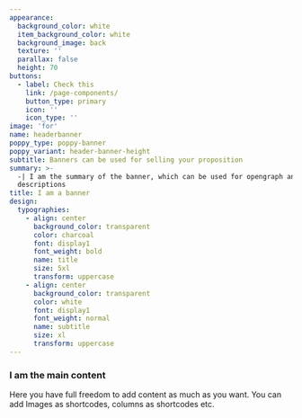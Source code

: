 ```yaml
---
appearance:
  background_color: white
  item_background_color: white
  background_image: back
  texture: ''
  parallax: false
  height: 70
buttons:
  - label: Check this
    link: /page-components/
    button_type: primary
    icon: ''
    icon_type: ''
image: 'for'
name: headerbanner
poppy_type: poppy-banner
poppy_variant: header-banner-height
subtitle: Banners can be used for selling your proposition
summary: >-
  -| I am the summary of the banner, which can be used for opengraph and SEO
  descriptions
title: I am a banner
design:
  typographies:
    - align: center
      background_color: transparent
      color: charcoal
      font: display1
      font_weight: bold
      name: title
      size: 5xl
      transform: uppercase
    - align: center
      background_color: transparent
      color: white
      font: display1
      font_weight: normal
      name: subtitle
      size: xl
      transform: uppercase
---
```


### I am the main content
Here you have full freedom to add content as much as you want.
You can add  Images as shortcodes, columns as shortcodes etc.
